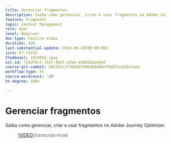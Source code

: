 ```yaml
---
title: Gerenciar fragmentos
description: Saiba como gerenciar, criar e usar fragmentos no Adobe Journey Optimizer.
feature: Fragments
topic: Content Management
role: User
level: Beginner
doc-type: Feature Video
duration: 436
last-substantial-update: 2024-06-28T00:00:00Z
jira: KT-13222
thumbnail: 3419932.jpeg
exl-id: f15df6cf-7317-465f-afe5-4590561e4493
source-git-commit: 602252c2f39bb97486460486ef9a6fec628a3aee
workflow-type: ht
source-wordcount: '28'
ht-degree: 100%

---
```


# Gerenciar fragmentos

Saiba como gerenciar, criar e usar fragmentos no Adobe Journey Optimizer.

>[!VIDEO](https://video.tv.adobe.com/v/3451187/?captions=por_br&learn=on){transcript=true}
